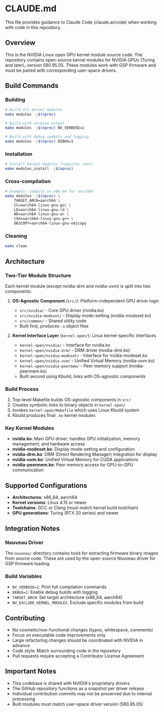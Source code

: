 # CLAUDE.md

This file provides guidance to Claude Code (claude.ai/code) when working with code in this repository.

## Overview

This is the NVIDIA Linux open GPU kernel module source code. The repository contains open-source kernel modules for NVIDIA GPUs (Turing and later), version 580.95.05. These modules work with GSP firmware and must be paired with corresponding user-space drivers.

## Build Commands

### Building
```bash
# Build all kernel modules
make modules -j$(nproc)

# Build with verbose output
make modules -j$(nproc) NV_VERBOSE=1

# Build with debug symbols and logging
make modules -j$(nproc) DEBUG=1
```

### Installation
```bash
# Install kernel modules (requires root)
make modules_install -j$(nproc)
```

### Cross-compilation
```bash
# Example: compile on x86_64 for aarch64
make modules -j$(nproc) \
    TARGET_ARCH=aarch64 \
    CC=aarch64-linux-gnu-gcc \
    LD=aarch64-linux-gnu-ld \
    AR=aarch64-linux-gnu-ar \
    CXX=aarch64-linux-gnu-g++ \
    OBJCOPY=aarch64-linux-gnu-objcopy
```

### Cleaning
```bash
make clean
```

## Architecture

### Two-Tier Module Structure

Each kernel module (except nvidia-drm and nvidia-uvm) is split into two components:

1. **OS-Agnostic Component** (`src/`): Platform-independent GPU driver logic
   - `src/nvidia/` - Core GPU driver (nvidia.ko)
   - `src/nvidia-modeset/` - Display mode-setting (nvidia-modeset.ko)
   - `src/common/` - Shared utility code
   - Built first, produces `.o` object files

2. **Kernel Interface Layer** (`kernel-open/`): Linux kernel-specific interfaces
   - `kernel-open/nvidia/` - Interface for nvidia.ko
   - `kernel-open/nvidia-drm/` - DRM driver (nvidia-drm.ko)
   - `kernel-open/nvidia-modeset/` - Interface for nvidia-modeset.ko
   - `kernel-open/nvidia-uvm/` - Unified Virtual Memory (nvidia-uvm.ko)
   - `kernel-open/nvidia-peermem/` - Peer memory support (nvidia-peermem.ko)
   - Built second using Kbuild, links with OS-agnostic components

### Build Process

1. Top-level Makefile builds OS-agnostic components in `src/`
2. Creates symbolic links to binary objects in `kernel-open/`
3. Invokes `kernel-open/Makefile` which uses Linux Kbuild system
4. Kbuild produces final `.ko` kernel modules

### Key Kernel Modules

- **nvidia.ko**: Main GPU driver, handles GPU initialization, memory management, and hardware access
- **nvidia-modeset.ko**: Display mode-setting and configuration
- **nvidia-drm.ko**: DRM (Direct Rendering Manager) integration for display
- **nvidia-uvm.ko**: Unified Virtual Memory for CUDA applications
- **nvidia-peermem.ko**: Peer memory access for GPU-to-GPU communication

## Supported Configurations

- **Architectures**: x86_64, aarch64
- **Kernel versions**: Linux 4.15 or newer
- **Toolchains**: GCC or Clang (must match kernel build toolchain)
- **GPU generations**: Turing (RTX 20 series) and newer

## Integration Notes

### Nouveau Driver
The `nouveau/` directory contains tools for extracting firmware binary images from source code. These are used by the open-source Nouveau driver for GSP firmware loading.

### Build Variables
- `NV_VERBOSE=1`: Print full compilation commands
- `DEBUG=1`: Enable debug builds with logging
- `TARGET_ARCH`: Set target architecture (x86_64, aarch64)
- `NV_EXCLUDE_KERNEL_MODULES`: Exclude specific modules from build

## Contributing

- No cosmetic/non-functional changes (typos, whitespace, comments)
- Focus on executable code improvements only
- Large refactoring changes should be coordinated with NVIDIA in advance
- Code style: Match surrounding code in the repository
- Pull requests require accepting a Contributor License Agreement

## Important Notes

- This codebase is shared with NVIDIA's proprietary drivers
- The GitHub repository functions as a snapshot per driver release
- Individual contribution commits may not be preserved due to internal processing
- Built modules must match user-space driver version (580.95.05)
